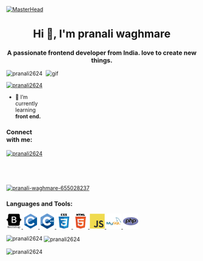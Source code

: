
[![MasterHead](https://www.onlinecoursereport.com/wp-content/uploads/2020/06/shutterstock_1150510607-2048x1024.jpg
)](https://rishavchanda.io
)

<h1 align="center">Hi 👋, I'm pranali waghmare</h1>
<h3 align="center">A passionate frontend developer from India. love to create new things.</h3>
<img align="right" alt="gif" width="400" height="300" border-corner-shape: bevel ; src="https://img.myloview.com/murals/business-woman-with-dark-hair-working-on-laptop-at-her-office-desk-office-workplace-with-laptop-young-woman-designer-and-developer-programmer-and-freelancer-concept-isolated-on-white-background-400-137827735.jpg">
<p align="left"> <img src="https://komarev.com/ghpvc/?username=pranali2624&label=Profile%20views&color=0e75b6&style=flat" alt="pranali2624" /> </p>

<p align="left"> <a href="https://twitter.com/pranali2624" target="blank"><img src="https://img.shields.io/twitter/follow/pranali2624?logo=twitter&style=for-the-badge" alt="pranali2624" /></a> </p>

- 🌱 I’m currently learning **front end.**

<h3 align="left">Connect with me:</h3>
<p align="left">
<a href="https://twitter.com/pranali2624" target="blank"><img align="center" src="https://raw.githubusercontent.com/rahuldkjain/github-profile-readme-generator/master/src/images/icons/Social/twitter.svg" alt="pranali2624" height="30" width="40" /></a>
<a href="https://linkedin.com/in/pranali-waghmare-655028237" target="blank"><img align="center" src="https://raw.githubusercontent.com/rahuldkjain/github-profile-readme-generator/master/src/images/icons/Social/linked-in-alt.svg" alt="pranali-waghmare-655028237" height="30" width="40" /></a>
</p>



<h3 align="left">Languages and Tools:</h3>
<p align="left"> <a href="https://getbootstrap.com" target="_blank" rel="noreferrer"> <img src="https://raw.githubusercontent.com/devicons/devicon/master/icons/bootstrap/bootstrap-plain-wordmark.svg" alt="bootstrap" width="40" height="40"/> </a> <a href="https://www.cprogramming.com/" target="_blank" rel="noreferrer"> <img src="https://raw.githubusercontent.com/devicons/devicon/master/icons/c/c-original.svg" alt="c" width="40" height="40"/> </a> <a href="https://www.w3schools.com/cpp/" target="_blank" rel="noreferrer"> <img src="https://raw.githubusercontent.com/devicons/devicon/master/icons/cplusplus/cplusplus-original.svg" alt="cplusplus" width="40" height="40"/> </a> <a href="https://www.w3schools.com/css/" target="_blank" rel="noreferrer"> <img src="https://raw.githubusercontent.com/devicons/devicon/master/icons/css3/css3-original-wordmark.svg" alt="css3" width="40" height="40"/> </a> <a href="https://www.w3.org/html/" target="_blank" rel="noreferrer"> <img src="https://raw.githubusercontent.com/devicons/devicon/master/icons/html5/html5-original-wordmark.svg" alt="html5" width="40" height="40"/> </a> <a href="https://developer.mozilla.org/en-US/docs/Web/JavaScript" target="_blank" rel="noreferrer"> <img src="https://raw.githubusercontent.com/devicons/devicon/master/icons/javascript/javascript-original.svg" alt="javascript" width="40" height="40"/> </a> <a href="https://www.mysql.com/" target="_blank" rel="noreferrer"> <img src="https://raw.githubusercontent.com/devicons/devicon/master/icons/mysql/mysql-original-wordmark.svg" alt="mysql" width="40" height="40"/> </a> <a href="https://www.php.net" target="_blank" rel="noreferrer"> <img src="https://raw.githubusercontent.com/devicons/devicon/master/icons/php/php-original.svg" alt="php" width="40" height="40"/> </a> </p>

<p><img align="left" src="https://github-readme-stats.vercel.app/api/top-langs?username=pranali2624&show_icons=true&locale=en&layout=compact" alt="pranali2624" /></p>

<p>&nbsp;<img align="center" src="https://github-readme-stats.vercel.app/api?username=pranali2624&show_icons=true&locale=en" alt="pranali2624" /></p>

<p><img align="center" src="https://github-readme-streak-stats.herokuapp.com/?user=pranali2624&" alt="pranali2624" /></p>
